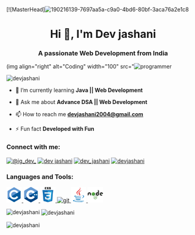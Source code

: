 [![MasterHead]![190216139-7697aa5a-c9a0-4bd6-80bf-3aca76a2e1c8](https://github.com/devjashani/devjashani/assets/130270800/1c136921-35dd-4db9-af75-6de181c7db85)

<h1 align="center">Hi 👋, I'm Dev jashani</h1>
<h3 align="center">A passionate Web Development from India</h3>

(img align="right" alt="Coding" width="100" src="![programmer](https://github.com/devjashani/devjashani/assets/130270800/7aa137ef-b1f8-40d7-9644-d8b9e0b9f31c)


<p align="left"> <img src="https://komarev.com/ghpvc/?username=devjashani&label=Profile%20views&color=0e75b6&style=flat" alt="devjashani" /> </p>

- 🌱 I’m currently learning **Java || Web Development**

- 💬 Ask me about **Advance DSA || Web Development**

- 📫 How to reach me **devjashani2004@gmail.com**

- ⚡ Fun fact **Developed with Fun**

<h3 align="left">Connect with me:</h3>
<p align="left">
<a href="https://twitter.com/@ig_dev_" target="blank"><img align="center" src="https://raw.githubusercontent.com/rahuldkjain/github-profile-readme-generator/master/src/images/icons/Social/twitter.svg" alt="@ig_dev_" height="30" width="40" /></a>
<a href="https://linkedin.com/in/dev jashani" target="blank"><img align="center" src="https://raw.githubusercontent.com/rahuldkjain/github-profile-readme-generator/master/src/images/icons/Social/linked-in-alt.svg" alt="dev jashani" height="30" width="40" /></a>
<a href="https://instagram.com/dev_jashani" target="blank"><img align="center" src="https://raw.githubusercontent.com/rahuldkjain/github-profile-readme-generator/master/src/images/icons/Social/instagram.svg" alt="dev_jashani" height="30" width="40" /></a>
<a href="https://www.leetcode.com/devjashani" target="blank"><img align="center" src="https://raw.githubusercontent.com/rahuldkjain/github-profile-readme-generator/master/src/images/icons/Social/leet-code.svg" alt="devjashani" height="30" width="40" /></a>
</p>

<h3 align="left">Languages and Tools:</h3>
<p align="left"> <a href="https://www.cprogramming.com/" target="_blank" rel="noreferrer"> <img src="https://raw.githubusercontent.com/devicons/devicon/master/icons/c/c-original.svg" alt="c" width="40" height="40"/> </a> <a href="https://www.w3schools.com/cpp/" target="_blank" rel="noreferrer"> <img src="https://raw.githubusercontent.com/devicons/devicon/master/icons/cplusplus/cplusplus-original.svg" alt="cplusplus" width="40" height="40"/> </a> <a href="https://www.w3schools.com/css/" target="_blank" rel="noreferrer"> <img src="https://raw.githubusercontent.com/devicons/devicon/master/icons/css3/css3-original-wordmark.svg" alt="css3" width="40" height="40"/> </a> <a href="https://git-scm.com/" target="_blank" rel="noreferrer"> <img src="https://www.vectorlogo.zone/logos/git-scm/git-scm-icon.svg" alt="git" width="40" height="40"/> </a> <a href="https://www.java.com" target="_blank" rel="noreferrer"> <img src="https://raw.githubusercontent.com/devicons/devicon/master/icons/java/java-original.svg" alt="java" width="40" height="40"/> </a> <a href="https://nodejs.org" target="_blank" rel="noreferrer"> <img src="https://raw.githubusercontent.com/devicons/devicon/master/icons/nodejs/nodejs-original-wordmark.svg" alt="nodejs" width="40" height="40"/> </a> </p>

<p><img align="left" src="https://github-readme-stats.vercel.app/api/top-langs?username=devjashani&show_icons=true&locale=en&layout=compact" alt="devjashani" /></p>

<p>&nbsp;<img align="center" src="https://github-readme-stats.vercel.app/api?username=devjashani&show_icons=true&locale=en" alt="devjashani" /></p>

<p><img align="center" src="https://github-readme-streak-stats.herokuapp.com/?user=devjashani&" alt="devjashani" /></p>
